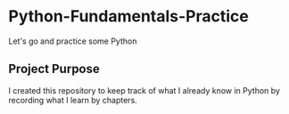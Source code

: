 # Python-Fundamentals-Practice
Let's go and practice some Python

## Project Purpose
I created this repository to keep track of what I already know in Python by recording what I learn by chapters.

